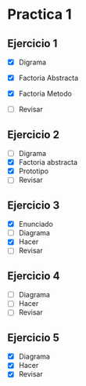 # Practica 1
## Ejercicio 1
- [x] Digrama
- [x] Factoria Abstracta
- [x] Factoria Metodo
- [ ] Revisar 


## Ejercicio 2

- [ ] Digrama
- [x] Factoria abstracta
- [x] Prototipo
- [ ] Revisar 

## Ejercicio 3

- [x] Enunciado
- [ ] Diagrama
- [x] Hacer
- [ ] Revisar 

## Ejercicio 4

- [ ] Diagrama
- [ ] Hacer
- [ ] Revisar 

## Ejercicio 5

- [x] Diagrama
- [x] Hacer
- [x] Revisar 